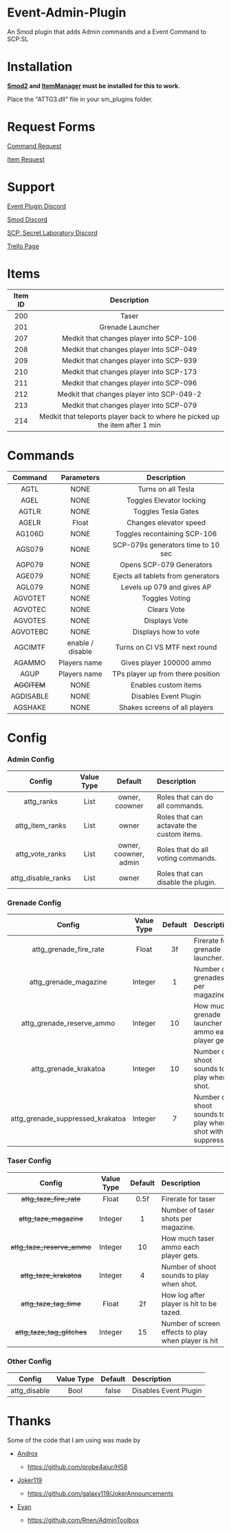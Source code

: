 # Event-Admin-Plugin
An Smod plugin that adds Admin commands and a Event Command to SCP:SL

# Installation
**[Smod2](https://github.com/Grover-c13/Smod2) and [ItemManager](https://github.com/probe4aiur/ItemManager) must be installed for this to work.**

Place the "ATTG3.dll" file in your sm_plugins folder.
# Request Forms

[Command Request](https://goo.gl/forms/GW8Ic4UplluDDP592) 

[Item Request](https://goo.gl/forms/yMY8dRiiafXGqW3y2)

# Support

[Event Plugin Discord](https://discord.gg/8bjsvST)

[Smod Discord](https://discord.gg/nJRA2CT)

[SCP: Secret Laboratory Discord](https://discord.gg/scpsl )

[Trello Page](https://trello.com/b/YpKW1b8p/event-plugin)

# Items
| Item ID       | Description |
| :-------------: | :---------: | 
| 200 | Taser |
| 201 | Grenade Launcher |
| 207 | Medkit that changes player into SCP-106 |
| 208 | Medkit that changes player into SCP-049 |
| 209 | Medkit that changes player into SCP-939 |
| 210 | Medkit that changes player into SCP-173 |
| 211 | Medkit that changes player into SCP-096 |
| 212 | Medkit that changes player into SCP-049-2 |
| 213 | Medkit that changes player into SCP-079 |
| 214 | Medkit that teleports player back to where he picked up the item after 1 min |

# Commands
| Command      | Parameters| Description |
| :-------------: | :---------: | :---------: | 
| AGTL | NONE | Turns on all Tesla |
| AGEL | NONE | Toggles Elevator locking |
| AGTLR | NONE | Toggles Tesla Gates |
| AGELR | Float | Changes elevator speed |
| AG106D | NONE | Toggles recontaining SCP-106 |
| AGS079 | NONE | SCP-079s generators time to 10 sec |
| AGP079 | NONE | Opens SCP-079 Generators |
| AGE079 | NONE | Ejects all tablets from generators |
| AGL079 | NONE | Levels up 079 and gives AP |
| AGVOTET | NONE | Toggles Voting  |
| AGVOTEC | NONE| Clears Vote |
| AGVOTES | NONE | Displays Vote |
| AGVOTEBC| NONE | Displays how to vote |
| AGCIMTF | enable / disable |Turns on CI VS MTF next round |
| AGAMMO | Players name |Gives player 100000 ammo|
| AGUP | Players name | TPs player up from there position |
| ~~AGCITEM~~ | NONE | Enables custom items |
| AGDISABLE | NONE | Disables Event Plugin |
| AGSHAKE | NONE | Shakes screens of all players |


# Config


### Admin Config
| Config        | Value Type | Default | Description |
| :-------------: | :---------: | :---------: |:------ |
| attg_ranks | List | owner, coowner | Roles that can do all commands. |
| attg_item_ranks | List | owner | Roles that can actavate the custom items. |
| attg_vote_ranks | List | owner, coowner, admin | Roles that do all voting commands. |
| attg_disable_ranks | List | owner | Roles that can disable the plugin. |


### Grenade Config
| Config        | Value Type | Default | Description |
| :-------------: | :---------: | :---------: |:------ |
| attg_grenade_fire_rate | Float | 3f | Firerate for grenade launcher. |
| attg_grenade_magazine | Integer | 1 | Number of grenades per magazine. |
| attg_grenade_reserve_ammo | Integer | 10 | How much grenade launcher ammo each player gets. |
| attg_grenade_krakatoa | Integer | 10 | Number of shoot sounds to play when shot. |
| attg_grenade_suppressed_krakatoa | Integer | 7 | Number of shoot sounds to play when shot with a suppressor. |

### Taser Config
| Config        | Value Type | Default | Description |
| :-------------: | :---------: | :---------: |:------ |
| ~~attg_taze_fire_rate~~ | Float | 0.5f | Firerate for taser |
| ~~attg_taze_magazine~~ | Integer | 1 | Number of taser shots per magazine. |
| ~~attg_taze_reserve_ammo~~ | Integer | 10 | How much taser ammo each player gets. |
| ~~attg_taze_krakatoa~~ | Integer | 4 | Number of shoot sounds to play when shot. |
| ~~attg_taze_tag_time~~ | Float | 2f | How log after player is hit to be tazed. |
| ~~attg_taze_tag_glitches~~ | Integer | 15 | Number of screen effects to play when player is hit |

### Other Config
| Config        | Value Type | Default | Description |
| :-------------: | :---------: | :---------: |:------ |
| attg_disable | Bool | false | Disables Event Plugin |

# Thanks
Some of the code that I am using was made by 

* [Androx](https://github.com/probe4aiur)

  * https://github.com/probe4aiur/HS8

* [Joker119](https://github.com/galaxy119)

  * https://github.com/galaxy119/JokerAnnouncements

* [Evan](https://github.com/Rnen)

  * https://github.com/Rnen/AdminToolbox
